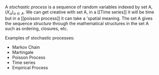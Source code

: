A *stochastic process* is a sequence of random variables indexed by set A, $(X_{\alpha})_{\alpha \in A}$. We can get creative with set A, in a [[Time series]] it will be time but in a [[poisson process]] it can take a 'spatial meaning. The set A gives the sequence *structure* through the mathematical structures in the set A such as ordering, closures, etc. 

Examples of stochastic processes: 

* Markov Chain
* Martingale 
* Poisson Process 
* Time series 
* Empirical Process